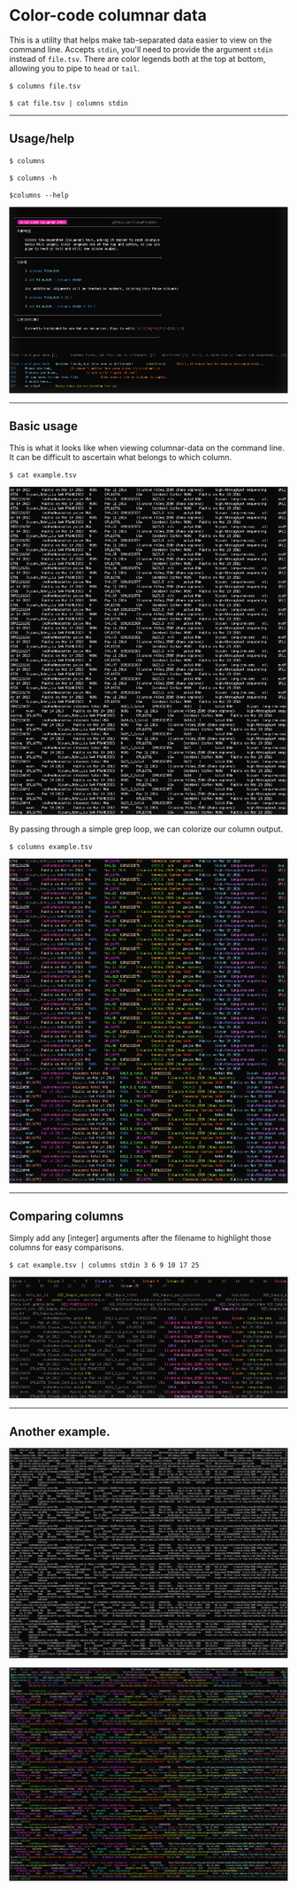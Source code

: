# Color-code columnar data

This is a utility that helps make tab-separated data easier to view on the command line. Accepts `stdin`, you'll need to provide the argument `stdin` instead of `file.tsv`. There are color legends both at the top at bottom, allowing you to pipe to `head` or `tail`.

`$ columns file.tsv`

`$ cat file.tsv | columns stdin`

---

## Usage/help

`$ columns`

`$ columns -h`

`$columns --help`

![Column color coding](images/columns/columns_usage_2.png)

---

## Basic usage

This is what it looks like when viewing columnar-data on the command line. It can be difficult to ascertain what belongs to which column.

`$ cat example.tsv`

![Example column coloring](/images/columns/columns_example2.png)


By passing through a simple grep loop, we can colorize our column output.

`$ columns example.tsv`

![Example column coloring](/images/columns/columns_example2_colored.png)

---

## Comparing columns

Simply add any [integer] arguments after the filename to highlight those columns for easy comparisons.

`$ cat example.tsv | columns stdin 3 6 9 10 17 25`

![Example column coloring](/images/columns/column_comparisons.png)


---

## Another example.

![Column color coding](images/columns/columns_example.png)


![Column color coding](images/columns/columns_example_colored.png)
